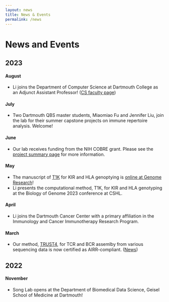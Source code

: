 ```yaml
---
layout: news
title: News & Events
permalink: /news
---
```


# News and Events
## 2023
#### August
- Li joins the Department of Computer Science at Dartmouth College as an Adjunct Assistant Professor! ([CS faculty page](https://web.cs.dartmouth.edu/people/li-song))

#### July
- Two Dartmouth QBS master students, Miaomiao Fu and Jennifer Liu, join the lab for their summer capstone projects on immune repertoire analysis. Welcome!

#### June
- Our lab receives funding from the NIH COBRE grant. Please see the [project summary page](https://sites.dartmouth.edu/cqb/current-projects/predicting-tcr-and-bcr-specificity-to-microbiomes-by-massively-mining-rna-seq-samples/) for more information.

#### May
- The manuscript of [T1K](https://github.com/mourisl/T1K) for KIR and HLA genoptying is [online at Genome Research](https://genome.cshlp.org/content/early/2023/05/11/gr.277585.122.abstract#xref-corresp-1-1)!
- Li presents the computational method, T1K, for KIR and HLA genotyping at the Biology of Genome 2023 conference at CSHL.

#### April
- Li joins the Dartmouth Cancer Center with a primary affiliation in the Immunology and Cancer Immunotherapy Research Program.

#### March
- Our method, [TRUST4](https://github.com/liulab-dfci/TRUST4), for TCR and BCR assemlby from various sequencing data is now certified as AIRR-compliant. ([News](https://www.antibodysociety.org/airr-community/trust4-is-now-certified-as-airr-compliant/)) 

## 2022

#### November
- Song Lab opens at the Department of Biomedical Data Science, Geisel School of Medicine at Dartmouth!
